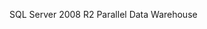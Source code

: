<Token xmlns:xlink="http://www.w3.org/1999/xlink">SQL Server 2008 R2 Parallel Data Warehouse</Token>